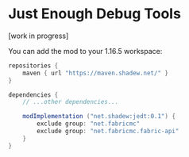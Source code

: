 # Just Enough Debug Tools

[work in progress]

You can add the mod to your 1.16.5 workspace:

```groovy
repositories {
    maven { url "https://maven.shadew.net/" }
}

dependencies {
    // ...other dependencies...

    modImplementation ("net.shadew:jedt:0.1") {
        exclude group: "net.fabricmc"
        exclude group: "net.fabricmc.fabric-api"
    }
}
```
